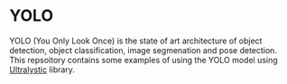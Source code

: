 # YOLO

YOLO (You Only Look Once) is the state of art architecture of object detection, object classification, image segmenation and pose detection. This repsoitory contains some examples of using the YOLO model using [Ultralystic](https://github.com/ultralytics/ultralytics) library.
